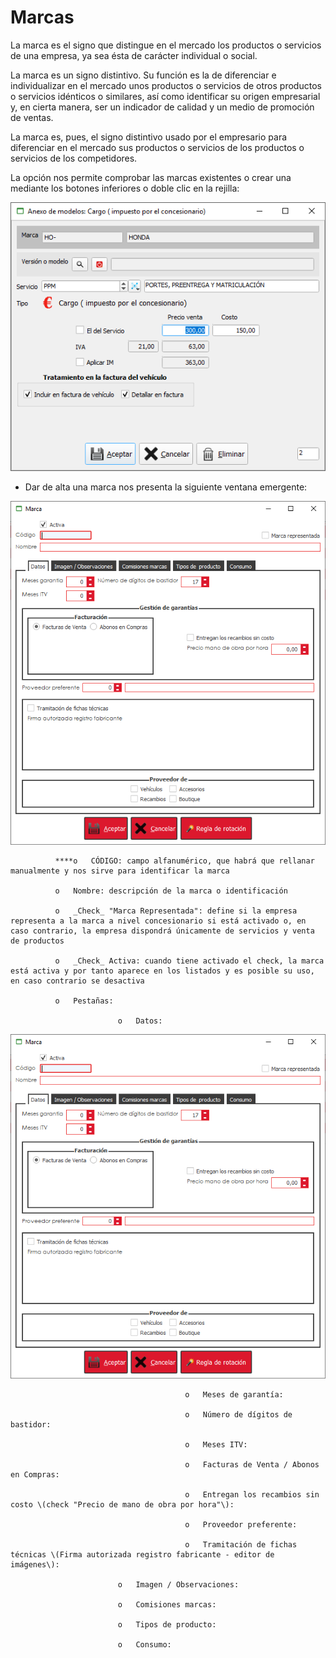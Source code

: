 # Marcas

La marca es el signo que distingue en el mercado los productos o servicios de una empresa, ya sea ésta de carácter individual o social.

La marca es un signo distintivo. Su función es la de diferenciar e individualizar en el mercado unos productos o servicios de otros productos o servicios idénticos o similares, así como identificar su origen empresarial y, en cierta manera, ser un indicador de calidad y un medio de promoción de ventas.

La marca es, pues, el signo distintivo usado por el empresario para diferenciar en el mercado sus productos o servicios de los productos o servicios de los competidores.

La opción nos permite comprobar las marcas existentes o crear una mediante los botones inferiores o doble clic en la rejilla:

![](../../.gitbook/assets/image%20%28269%29.png)

* Dar de alta una marca nos presenta la siguiente ventana emergente:

![](../../.gitbook/assets/image%20%28482%29.png)

              ****o   CÓDIGO: campo alfanumérico, que habrá que rellanar manualmente y nos sirve para identificar la marca

              o   Nombre: descripción de la marca o identificación

              o   _Check_ "Marca Representada": define si la empresa representa a la marca a nivel concesionario si está activado o, en caso contrario, la empresa dispondrá únicamente de servicios y venta de productos

              o   _Check_ Activa: cuando tiene activado el check, la marca está activa y por tanto aparece en los listados y es posible su uso, en caso contrario se desactiva

              o   Pestañas:

                            o   Datos:

![](../../.gitbook/assets/image%20%28482%29.png)

                                           o   Meses de garantía:

                                           o   Número de dígitos de bastidor:

                                           o   Meses ITV:

                                           o   Facturas de Venta / Abonos en Compras:

                                           o   Entregan los recambios sin costo \(check "Precio de mano de obra por hora"\):

                                           o   Proveedor preferente:

                                           o   Tramitación de fichas técnicas \(Firma autorizada registro fabricante - editor de imágenes\):

                            o   Imagen / Observaciones:

                            o   Comisiones marcas:

                            o   Tipos de producto:

                            o   Consumo:

